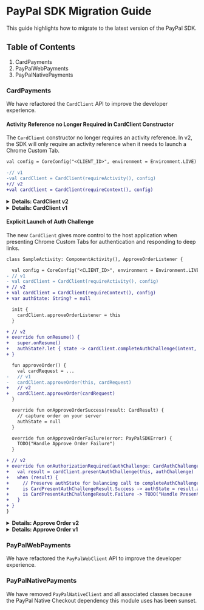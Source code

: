 # PayPal SDK Migration Guide

This guide highlights how to migrate to the latest version of the PayPal SDK.

## Table of Contents

1. CardPayments
1. PayPalWebPayments
1. PayPalNativePayments

### CardPayments

We have refactored the `CardClient` API to improve the developer experience.

#### Activity Reference no Longer Required in CardClient Constructor

The `CardClient` constructor no longer requires an activity reference. In v2, the SDK will only require an activity reference when it needs to launch a Chrome Custom Tab.

```diff
val config = CoreConfig("<CLIENT_ID>", environment = Environment.LIVE)

-// v1
-val cardClient = CardClient(requireActivity(), config)
+// v2
+val cardClient = CardClient(requireContext(), config)
```

<details>
<summary><b>Details: CardClient v2</b></summary>

The new `CardClient` constructor is less restrictive.

For example, it should now be easier to create a `CardClient` instance from within a Jetpack `ViewModel`.

</details>

<details>
<summary><b>Details: CardClient v1</b></summary>

The old `CardClient` constructor requires an activity reference to register lifecycle observers so the SDK can parse incoming deep links internally when the host application comes to the foregound.

Automatic parsing of deep links can have a positive affect on the developer experience, but we've found that internal deep link parsing can be problematic for some app architectures.

</details>

#### Explicit Launch of Auth Challenge

The new `CardClient` gives more control to the host application when presenting Chrome Custom Tabs for authentication and responding to deep links.

```diff
class SampleActivity: ComponentActivity(), ApproveOrderListener {

  val config = CoreConfig("<CLIENT_ID>", environment = Environment.LIVE)
- // v1
- val cardClient = CardClient(requireActivity(), config)
+ // v2
+ val cardClient = CardClient(requireContext(), config)
+ var authState: String? = null

  init {
    cardClient.approveOrderListener = this
  }

+ // v2
+ override fun onResume() {
+   super.onResume()
+   authState?.let { state -> cardClient.completeAuthChallenge(intent, state) }
+ }

  fun approveOrder() {
    val cardRequest = ...
-   // v1
-   cardClient.approveOrder(this, cardRequest)
+   // v2
+   cardClient.approveOrder(cardRequest)
  }

  override fun onApproveOrderSuccess(result: CardResult) {
    // capture order on your server
    authState = null
  }

  override fun onApproveOrderFailure(error: PayPalSDKError) {
    TODO("Handle Approve Order Failure")
  }

+ // v2
+ override fun onAuthorizationRequired(authChallenge: CardAuthChallenge) {
+   val result = cardClient.presentAuthChallenge(this, authChallenge)
+   when (result) {
+     // Preserve authState for balancing call to completeAuthChallenge() in onResume()
+     is CardPresentAuthChallengeResult.Success -> authState = result.authState
+     is CardPresentAuthChallengeResult.Failure -> TODO("Handle Present Auth Challenge Failure")
+   }
+ }
}
```

<details>
<summary><b>Details: Approve Order v2</b></summary>

In v2, the PayPal SDK requires more explicit direction from the host application to successfully complete an authorization challenge. The host app is also responsible for preserving the auth state while the application enters the background.

Once the user has successfully completed the auth challenge via Chrome Custom Tabs, a deep link back into the host app will bring it back into the foreground. The host application can then complete the auth challenge using the deep link intent and the auth state captured when the auth challenge was initially launched.

Making these steps explicit gives the host application integration more flexibility. This added flexibility makes it easier for the SDK to work alongside more modern Jetpack architectures that use ViewModels and Compose UI.

</details>

<details>
<summary><b>Details: Approve Order v1</b></summary>

In v1, the PayPal SDK encapsulates a lot of Chrome Custom Tabs launching and deep link parsing behavior in an effort to streamline the developer experience. We've found in practice that too much encapsulation can lead to highly opinionated components that prevent developers from building apps their own way. We've decided to give merchants more control in v2 to allow app architects to build with fewer restrictions.

</details>

### PayPalWebPayments

We have refactored the `PayPalWebClient` API to improve the developer experience.

### PayPalNativePayments

We have removed `PayPalNativeClient` and all associated classes because the PayPal Native Checkout dependency this module uses has been sunset.
